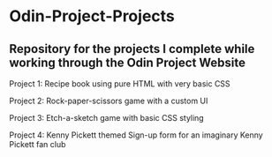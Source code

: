# Odin-Project-Projects

## Repository for the projects I complete while working through the Odin Project Website

Project 1: Recipe book using pure HTML with very basic CSS

Project 2: Rock-paper-scissors game with a custom UI

Project 3: Etch-a-sketch game with basic CSS styling

Project 4: Kenny Pickett themed Sign-up form for an imaginary Kenny Pickett fan club